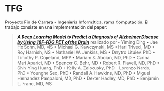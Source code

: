 # TFG
Proyecto Fin de Carrera - Ingeniería Informática, rama Computación.
El trabajo consiste en una implementación del paper: 
> ***[A Deep Learning Model to Predict a Diagnosis of Alzheimer Disease by Using 18F-FDG PET of the Brain](https://www.ncbi.nlm.nih.gov/pubmed/30398430)***
realizado por - Yiming Ding • Jae Ho Sohn, MD, MS • Michael G. Kawczynski, MS • Hari Trivedi, MD • Roy Harnish, MS •
Nathaniel W. Jenkins, MS • Dmytro Lituiev, PhD • Timothy P. Copeland, MPP • Mariam S. Aboian, MD, PhD •
Carina Mari Aparici, MD • Spencer C. Behr, MD • Robert R. Flavell, MD, PhD • Shih-Ying Huang, PhD •
Kelly A. Zalocusky, PhD • Lorenzo Nardo, PhD • Youngho Seo, PhD • Randall A. Hawkins, MD, PhD •
Miguel Hernandez Pampaloni, MD, PhD • Dexter Hadley, MD, PhD • Benjamin L. Franc, MD, MS
